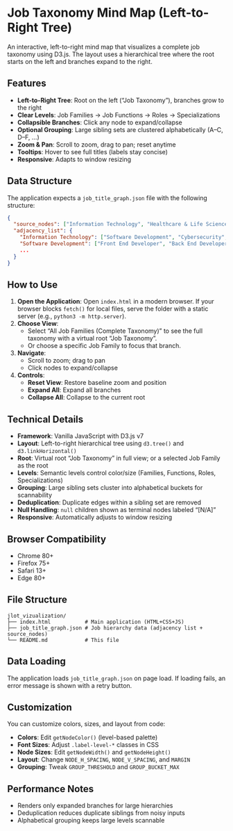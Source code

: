 # Job Taxonomy Mind Map (Left-to-Right Tree)

An interactive, left-to-right mind map that visualizes a complete job taxonomy using D3.js. The layout uses a hierarchical tree where the root starts on the left and branches expand to the right.

## Features 

- **Left-to-Right Tree**: Root on the left (“Job Taxonomy”), branches grow to the right
- **Clear Levels**: Job Families → Job Functions → Roles → Specializations
- **Collapsible Branches**: Click any node to expand/collapse
- **Optional Grouping**: Large sibling sets are clustered alphabetically (A–C, D–F, …)
- **Zoom & Pan**: Scroll to zoom, drag to pan; reset anytime
- **Tooltips**: Hover to see full titles (labels stay concise)
- **Responsive**: Adapts to window resizing

## Data Structure

The application expects a `job_title_graph.json` file with the following structure:

```json
{
  "source_nodes": ["Information Technology", "Healthcare & Life Sciences", ...],
  "adjacency_list": {
    "Information Technology": ["Software Development", "Cybersecurity", ...],
    "Software Development": ["Front End Developer", "Back End Developer", ...],
    ...
  }
}
```

## How to Use

1. **Open the Application**: Open `index.html` in a modern browser. If your browser blocks `fetch()` for local files, serve the folder with a static server (e.g., `python3 -m http.server`).
2. **Choose View**:
   - Select “All Job Families (Complete Taxonomy)” to see the full taxonomy with a virtual root “Job Taxonomy”.
   - Or choose a specific Job Family to focus that branch.
3. **Navigate**:
   - Scroll to zoom; drag to pan
   - Click nodes to expand/collapse
4. **Controls**:
   - **Reset View**: Restore baseline zoom and position
   - **Expand All**: Expand all branches
   - **Collapse All**: Collapse to the current root

## Technical Details

- **Framework**: Vanilla JavaScript with D3.js v7
- **Layout**: Left-to-right hierarchical tree using `d3.tree()` and `d3.linkHorizontal()`
- **Root**: Virtual root “Job Taxonomy” in full view; or a selected Job Family as the root
- **Levels**: Semantic levels control color/size (Families, Functions, Roles, Specializations)
- **Grouping**: Large sibling sets cluster into alphabetical buckets for scannability
- **Deduplication**: Duplicate edges within a sibling set are removed
- **Null Handling**: `null` children shown as terminal nodes labeled “[N/A]”
- **Responsive**: Automatically adjusts to window resizing

## Browser Compatibility

- Chrome 80+
- Firefox 75+
- Safari 13+
- Edge 80+

## File Structure

```
jlot_vizualization/
├── index.html           # Main application (HTML+CSS+JS)
├── job_title_graph.json # Job hierarchy data (adjacency list + source_nodes)
└── README.md            # This file
```

## Data Loading

The application loads `job_title_graph.json` on page load. If loading fails, an error message is shown with a retry button.

## Customization

You can customize colors, sizes, and layout from code:

- **Colors**: Edit `getNodeColor()` (level-based palette)
- **Font Sizes**: Adjust `.label-level-*` classes in CSS
- **Node Sizes**: Edit `getNodeWidth()` and `getNodeHeight()`
- **Layout**: Change `NODE_H_SPACING`, `NODE_V_SPACING`, and `MARGIN`
- **Grouping**: Tweak `GROUP_THRESHOLD` and `GROUP_BUCKET_MAX`

## Performance Notes

- Renders only expanded branches for large hierarchies
- Deduplication reduces duplicate siblings from noisy inputs
- Alphabetical grouping keeps large levels scannable
